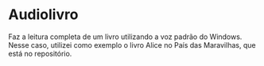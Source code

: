 # Audiolivro
Faz a leitura completa de um livro utilizando a voz padrão do Windows. Nesse caso, utilizei como exemplo o livro Alice no País das Maravilhas, que está no repositório.
